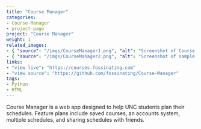 ```yaml
---
title: "Course Manager"
categories:
- Course-Manager
- project-page
project: "Course Manager"
weight: 1
related_images:
- { "source": "/imgs/CourseManager1.png", "alt": "Screenshot of Course Manager search functionality"}
- { "source": "/imgs/CourseManager2.png", "alt": "Screenshot of sample schedule in Course Manager"}
links:
- "view live": "https://courses.fossinating.com"
- "view source": "https://github.com/fossinating/Course-Manager"
tags:
- Python
- HTML
---
```

Course Manager is a web app designed to help UNC students plan their schedules. Feature plans include saved courses, an accounts system, multiple schedules, and sharing schedules with friends.
